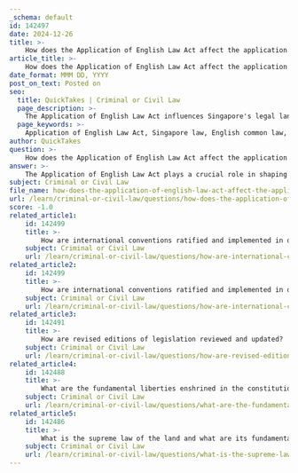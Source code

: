 ```yaml
---
_schema: default
id: 142497
date: 2024-12-26
title: >-
    How does the Application of English Law Act affect the application of English law in Singapore?
article_title: >-
    How does the Application of English Law Act affect the application of English law in Singapore?
date_format: MMM DD, YYYY
post_on_text: Posted on
seo:
  title: QuickTakes | Criminal or Civil Law
  page_description: >-
    The Application of English Law Act influences Singapore's legal landscape by incorporating English common law and statutes, allowing for modifications to suit local needs, and maintaining a connection to English legal principles and precedents.
  page_keywords: >-
    Application of English Law Act, Singapore law, English common law, legal framework, legal system adaptation, judicial precedents, English statutes, legal relevance, case law, legal principles
author: QuickTakes
question: >-
    How does the Application of English Law Act affect the application of English law in Singapore?
answer: >-
    The Application of English Law Act plays a crucial role in shaping the legal landscape of Singapore by determining the extent to which English law is applicable within the jurisdiction. Here are the key aspects of how this Act affects the application of English law in Singapore:\n\n1. **Incorporation of English Common Law**: The Act stipulates that the common law of England, including principles of equity, remains part of Singapore law as long as it was in force before a specified date (notably, before 12 November 1993) and is relevant to the local context. This means that many legal principles and precedents established in English law can be applied in Singapore, provided they are suitable for Singapore's unique circumstances.\n\n2. **Modifications for Local Relevance**: The Act allows for necessary modifications to English law to ensure its applicability to the specific circumstances of Singapore and its inhabitants. This flexibility is essential for adapting English legal principles to fit the local legal and cultural context, ensuring that the law serves the needs of Singapore's society.\n\n3. **Specified English Enactments**: The Act includes provisions for certain English statutes to apply in Singapore, as outlined in the First Schedule of the Act. These statutes are adopted with necessary modifications, which means that not all English laws are automatically applicable; only those specified and deemed relevant are incorporated into Singapore law.\n\n4. **Continued Legal Connection**: By retaining a connection to English law, the Application of English Law Act provides a framework for legal consistency and stability in Singapore. This connection is particularly important for areas of law that may not have been fully developed in Singapore, allowing for reliance on established English legal principles.\n\n5. **Judicial Precedents**: The Act also recognizes the importance of English case law, which can be cited in Singaporean courts as persuasive authority. This allows Singaporean judges to refer to English legal decisions when making rulings, thereby enriching the local jurisprudence with established legal reasoning from England.\n\nIn summary, the Application of English Law Act significantly influences the application of English law in Singapore by incorporating relevant English common law and statutes, allowing for necessary modifications, and maintaining a legal connection that supports the development of Singapore's own legal system. This framework ensures that while Singapore benefits from established legal principles, it also retains the flexibility to adapt those principles to its unique context.
subject: Criminal or Civil Law
file_name: how-does-the-application-of-english-law-act-affect-the-application-of-english-law-in-singapore.md
url: /learn/criminal-or-civil-law/questions/how-does-the-application-of-english-law-act-affect-the-application-of-english-law-in-singapore
score: -1.0
related_article1:
    id: 142499
    title: >-
        How are international conventions ratified and implemented in domestic law?
    subject: Criminal or Civil Law
    url: /learn/criminal-or-civil-law/questions/how-are-international-conventions-ratified-and-implemented-in-domestic-law
related_article2:
    id: 142499
    title: >-
        How are international conventions ratified and implemented in domestic law?
    subject: Criminal or Civil Law
    url: /learn/criminal-or-civil-law/questions/how-are-international-conventions-ratified-and-implemented-in-domestic-law
related_article3:
    id: 142491
    title: >-
        How are revised editions of legislation reviewed and updated?
    subject: Criminal or Civil Law
    url: /learn/criminal-or-civil-law/questions/how-are-revised-editions-of-legislation-reviewed-and-updated
related_article4:
    id: 142488
    title: >-
        What are the fundamental liberties enshrined in the constitution?
    subject: Criminal or Civil Law
    url: /learn/criminal-or-civil-law/questions/what-are-the-fundamental-liberties-enshrined-in-the-constitution
related_article5:
    id: 142486
    title: >-
        What is the supreme law of the land and what are its fundamental principles?
    subject: Criminal or Civil Law
    url: /learn/criminal-or-civil-law/questions/what-is-the-supreme-law-of-the-land-and-what-are-its-fundamental-principles
---
```


&nbsp;